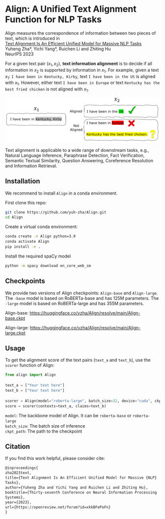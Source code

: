 # Align: A Unified Text Alignment Function for NLP Tasks
Align measures the correspondence of information between two pieces of text, which is introduced in\
[Text Alignment Is An Efficient Unified Model for Massive NLP Tasks](https://arxiv.org/pdf/2307.02729.pdf)\
Yuheng Zha\*, Yichi Yang\*, Ruichen Li and Zhiting Hu\
NeurIPS 2023

For a given text pair $(x_1, x_2)$, **text information alignment** is to decide if all information in $x_2$ is supported by information in $x_1$. For example, given a text $x_1$: `I have been in Kentucky, Kirby`, text `I have been in the US` is aligned with $x_1$. However, either text `I have been in Europe` or text `Kentucky has the best fried chicken` is not aligned with $x_1$. 

![](./figs/fig_align_example.png)

Text alignment is applicable to a wide range of downstream tasks, e.g., Natural Language Inference, Paraphrase Detection, Fact Verification, Semantic Textual Similarity, Question Answering, Coreference Resolution and Information Retrieval.

## Installation

We recommend to install `Align` in a conda environment.

First clone this repo:

```bash
git clone https://github.com/yuh-zha/Align.git
cd Align
```

Create a virtual conda environment:

```bash
conda create -n Align python=3.9
conda activate Align
pip install -e .
```

Install the required spaCy model

```bash
python -m spacy download en_core_web_sm
```

## Checkpoints

We provide two versions of Align checkpoints: `Align-base` and `Align-large`. The `-base` model is based on RoBERTa-base and has 125M parameters. The `-large` model is based on RoBERTa-large and has 355M parameters.

Align-base: https://huggingface.co/yzha/Align/resolve/main/Align-base.ckpt

Align-large: https://huggingface.co/yzha/Align/resolve/main/Align-large.ckpt

## Usage

To get the alignment score of the text pairs (`text_a` and `text_b`), use the `scorer` function of Align:

```python
from align import Align

text_a = ["Your text here"]
text_b = ["Your text here"]

scorer = Align(model="roberta-large", batch_size=32, device="cuda", ckpt_path="path/to/ckpt")
score = scorer(contexts=text_a, claims=text_b)
```

`model`: The backbone model of Align. It can be `roberta-base` or `roberta-large` \
`batch_size`: The batch size of inference \
`ckpt_path`: The path to the checkpoint

## Citation

If you find this work helpful, please consider cite:

```
@inproceedings{
zha2023text,
title={Text Alignment Is An Efficient Unified Model for Massive {NLP} Tasks},
author={Yuheng Zha and Yichi Yang and Ruichen Li and Zhiting Hu},
booktitle={Thirty-seventh Conference on Neural Information Processing Systems},
year={2023},
url={https://openreview.net/forum?id=xkkBFePoFn}
}
```
